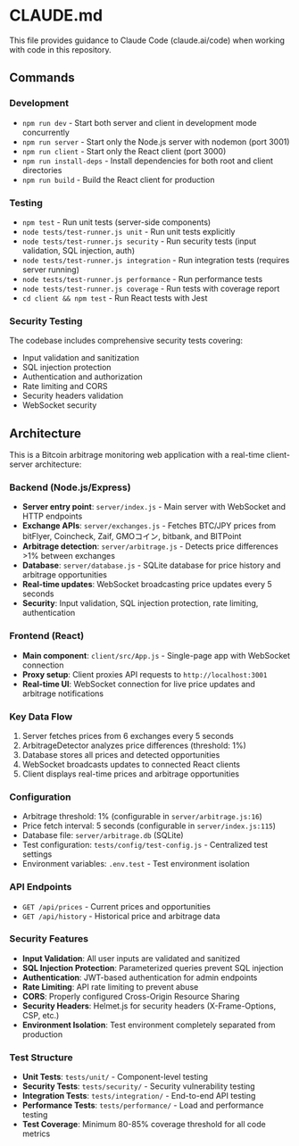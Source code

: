 # CLAUDE.md

This file provides guidance to Claude Code (claude.ai/code) when working with code in this repository.

## Commands

### Development
- `npm run dev` - Start both server and client in development mode concurrently
- `npm run server` - Start only the Node.js server with nodemon (port 3001)
- `npm run client` - Start only the React client (port 3000)
- `npm run install-deps` - Install dependencies for both root and client directories
- `npm run build` - Build the React client for production

### Testing
- `npm test` - Run unit tests (server-side components)
- `node tests/test-runner.js unit` - Run unit tests explicitly
- `node tests/test-runner.js security` - Run security tests (input validation, SQL injection, auth)
- `node tests/test-runner.js integration` - Run integration tests (requires server running)
- `node tests/test-runner.js performance` - Run performance tests
- `node tests/test-runner.js coverage` - Run tests with coverage report
- `cd client && npm test` - Run React tests with Jest

### Security Testing
The codebase includes comprehensive security tests covering:
- Input validation and sanitization
- SQL injection protection
- Authentication and authorization
- Rate limiting and CORS
- Security headers validation
- WebSocket security

## Architecture

This is a Bitcoin arbitrage monitoring web application with a real-time client-server architecture:

### Backend (Node.js/Express)
- **Server entry point**: `server/index.js` - Main server with WebSocket and HTTP endpoints
- **Exchange APIs**: `server/exchanges.js` - Fetches BTC/JPY prices from bitFlyer, Coincheck, Zaif, GMOコイン, bitbank, and BITPoint
- **Arbitrage detection**: `server/arbitrage.js` - Detects price differences >1% between exchanges
- **Database**: `server/database.js` - SQLite database for price history and arbitrage opportunities
- **Real-time updates**: WebSocket broadcasting price updates every 5 seconds
- **Security**: Input validation, SQL injection protection, rate limiting, authentication

### Frontend (React)
- **Main component**: `client/src/App.js` - Single-page app with WebSocket connection
- **Proxy setup**: Client proxies API requests to `http://localhost:3001`
- **Real-time UI**: WebSocket connection for live price updates and arbitrage notifications

### Key Data Flow
1. Server fetches prices from 6 exchanges every 5 seconds
2. ArbitrageDetector analyzes price differences (threshold: 1%)
3. Database stores all prices and detected opportunities
4. WebSocket broadcasts updates to connected React clients
5. Client displays real-time prices and arbitrage opportunities

### Configuration
- Arbitrage threshold: 1% (configurable in `server/arbitrage.js:16`)
- Price fetch interval: 5 seconds (configurable in `server/index.js:115`)
- Database file: `server/arbitrage.db` (SQLite)
- Test configuration: `tests/config/test-config.js` - Centralized test settings
- Environment variables: `.env.test` - Test environment isolation

### API Endpoints
- `GET /api/prices` - Current prices and opportunities
- `GET /api/history` - Historical price and arbitrage data

### Security Features
- **Input Validation**: All user inputs are validated and sanitized
- **SQL Injection Protection**: Parameterized queries prevent SQL injection
- **Authentication**: JWT-based authentication for admin endpoints
- **Rate Limiting**: API rate limiting to prevent abuse
- **CORS**: Properly configured Cross-Origin Resource Sharing
- **Security Headers**: Helmet.js for security headers (X-Frame-Options, CSP, etc.)
- **Environment Isolation**: Test environment completely separated from production

### Test Structure
- **Unit Tests**: `tests/unit/` - Component-level testing
- **Security Tests**: `tests/security/` - Security vulnerability testing
- **Integration Tests**: `tests/integration/` - End-to-end API testing
- **Performance Tests**: `tests/performance/` - Load and performance testing
- **Test Coverage**: Minimum 80-85% coverage threshold for all code metrics